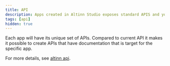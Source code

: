 ```yaml
---
title: API
description: Apps created in Altinn Studio exposes standard APIS and you can add custom API.
tags: [api]
hidden: true
---
```


Each app will have its unique set of APIs. Compared to current API it makes it possible to create APIs that
have documentation that is target for the specific app.

For more details, see [altinn api](/en/api/).